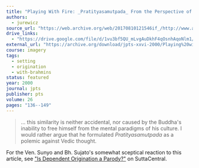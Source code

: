 ```yaml
---
title: "Playing With Fire: _Pratityasamutpada_ From the Perspective of Vedic Thought"
authors:
  - jurewicz
source_url: "https://web.archive.org/web/20170810121546if_/http://www.ahandfulofleaves.org/documents/Playing%20with%20Fire_The%20pratityasamutpada%20from%20the%20perspective%20of%20Vedic%20thought_JPTS_Jurewicz_2000.pdf"
drive_links:
  - "https://drive.google.com/file/d/1vu3bf5QU_mLvgAuDkhF4qOsnhAqoNlm1/view?usp=drivesdk"
external_url: "https://archive.org/download/jpts-xxvi-2000/Playing%20with%20Fire%20-%20Joanna%20Jurewicz_text.pdf"
course: imagery
tags:
  - setting
  - origination
  - with-brahmins
status: featured
year: 2000
journal: jpts
publisher: pts
volume: 26
pages: "136--149"
---
```


> … this similarity is neither accidental, nor caused by the Buddha's inability to free himself from the mental paradigms of his culture. I would rather argue that he formulated _Pratityasamutpada_ as a polemic against Vedic thought.

For the Ven. Sunyo and Bh. Sujato's somewhat sceptical reaction to this article, see ["Is Dependent Origination a Parody?"](https://discourse.suttacentral.net/t/is-dependent-origination-a-parody-of-vedic-cosmology/30841?u=khemarato.bhikkhu) on SuttaCentral.
